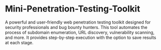 # Mini-Penetration-Testing-Toolkit
A powerful and user-friendly web penetration testing toolkit designed for security professionals and bug bounty hunters. This tool automates the process of subdomain enumeration, URL discovery, vulnerability scanning, and more. It provides step-by-step execution with the option to save results at each stage.
